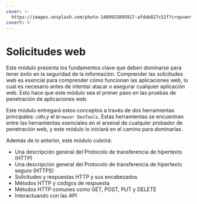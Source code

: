 ```yaml
---
cover: >-
  https://images.unsplash.com/photo-1460925895917-afdab827c52f?crop=entropy&cs=tinysrgb&fm=jpg&ixid=MnwxOTcwMjR8MHwxfHNlYXJjaHwxfHx3ZWIlMjByZXF1ZXN0c3xlbnwwfHx8fDE2Nzg1NDQ1NDk&ixlib=rb-4.0.3&q=80
coverY: 0
---
```


# Solicitudes web

Este módulo presenta los fundamentos clave que deben dominarse para tener éxito en la seguridad de la información. Comprender las solicitudes web es esencial para comprender cómo funcionan las aplicaciones web, lo cual es necesario antes de intentar atacar o asegurar cualquier aplicación web. Esto hace que este módulo sea el primer paso en las pruebas de penetración de aplicaciones web.

Este módulo entregará estos conceptos a través de dos herramientas principales: `cURL`y el `Browser DevTools`. Estas herramientas se encuentran entre las herramientas esenciales en el arsenal de cualquier probador de penetración web, y este módulo lo iniciará en el camino para dominarlas.

Además de lo anterior, este módulo cubrirá:

* Una descripción general del Protocolo de transferencia de hipertexto (HTTP)
* Una descripción general del Protocolo de transferencia de hipertexto seguro (HTTPS)
* Solicitudes y respuestas HTTP y sus encabezados
* Métodos HTTP y códigos de respuesta
* Métodos HTTP comunes como GET, POST, PUT y DELETE
* Interactuando con las API
